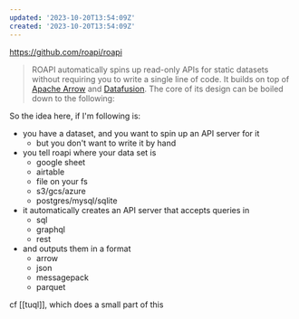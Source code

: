 ```yaml
---
updated: '2023-10-20T13:54:09Z'
created: '2023-10-20T13:54:09Z'
---
```

https://github.com/roapi/roapi

> ROAPI automatically spins up read-only APIs for static datasets without requiring you to write a single line of code. It builds on top of [Apache Arrow](https://github.com/apache/arrow) and [Datafusion](https://github.com/apache/arrow-datafusion). The core of its design can be boiled down to the following:

So the idea here, if I'm following is: 

- you have a dataset, and you want to spin up an API server for it
	- but you don't want to write it by hand
- you tell roapi where your data set is
	- google sheet
	- airtable
	- file on your fs
	- s3/gcs/azure
	- postgres/mysql/sqlite
- it automatically creates an API server that accepts queries in
	- sql
	- graphql
	- rest
- and outputs them in a format
	- arrow
	- json
	- messagepack
	- parquet

cf [[tuql]], which does a small part of this